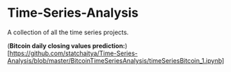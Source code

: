 # Time-Series-Analysis
A collection of all the time series projects.

(**Bitcoin daily closing values prediction:**)[https://github.com/statchaitya/Time-Series-Analysis/blob/master/BitcoinTimeSeriesAnalysis/timeSeriesBitcoin_1.ipynb]

